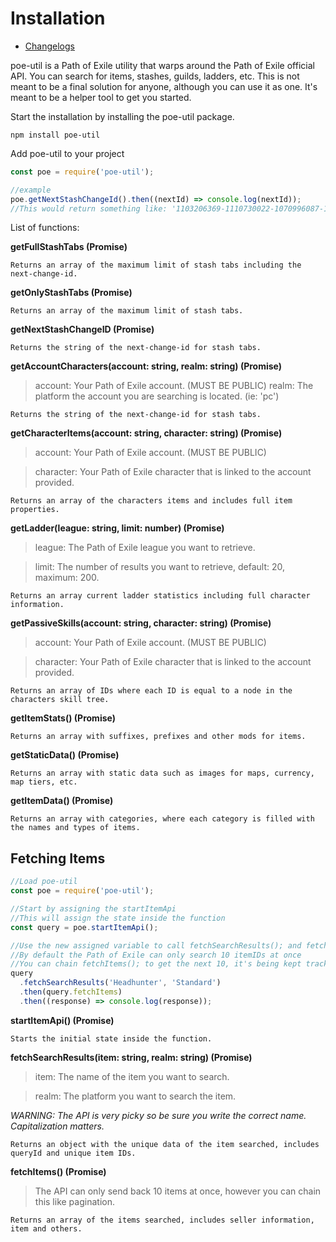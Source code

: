 # Installation

- [Changelogs](https://github.com/smallobject/poe-util/blob/main/CHANGELOG.md)

poe-util is a Path of Exile utility that warps around the Path of Exile official API. You can search for items, stashes, guilds, ladders, etc. This is not meant to be a final solution for anyone, although you can use it as one. It's meant to be a helper tool to get you started.

Start the installation by installing the poe-util package.

```
npm install poe-util
```

Add poe-util to your project

```js
const poe = require('poe-util');

//example
poe.getNextStashChangeId().then((nextId) => console.log(nextId));
//This would return something like: '1103206369-1110730022-1070996087-1200613805-1152047365'
```

List of functions:

**getFullStashTabs (Promise)**

```
Returns an array of the maximum limit of stash tabs including the next-change-id.
```

**getOnlyStashTabs (Promise)**

```
Returns an array of the maximum limit of stash tabs.
```

**getNextStashChangeID (Promise)**

```
Returns the string of the next-change-id for stash tabs.
```

**getAccountCharacters(account: string, realm: string) (Promise)**

> account: Your Path of Exile account. (MUST BE PUBLIC)
> realm: The platform the account you are searching is located. (ie: 'pc')

```
Returns the string of the next-change-id for stash tabs.
```

**getCharacterItems(account: string, character: string) (Promise)**

> account: Your Path of Exile account. (MUST BE PUBLIC)

> character: Your Path of Exile character that is linked to the account provided.

```
Returns an array of the characters items and includes full item properties.
```

**getLadder(league: string, limit: number) (Promise)**

> league: The Path of Exile league you want to retrieve.

> limit: The number of results you want to retrieve, default: 20, maximum: 200.

```
Returns an array current ladder statistics including full character information.
```

**getPassiveSkills(account: string, character: string) (Promise)**

> account: Your Path of Exile account. (MUST BE PUBLIC)

> character: Your Path of Exile character that is linked to the account provided.

```
Returns an array of IDs where each ID is equal to a node in the characters skill tree.
```

**getItemStats() (Promise)**

```
Returns an array with suffixes, prefixes and other mods for items.
```

**getStaticData() (Promise)**

```
Returns an array with static data such as images for maps, currency, map tiers, etc.
```

**getItemData() (Promise)**

```
Returns an array with categories, where each category is filled with the names and types of items.
```

## Fetching Items

```js
//Load poe-util
const poe = require('poe-util');

//Start by assigning the startItemApi
//This will assign the state inside the function
const query = poe.startItemApi();

//Use the new assigned variable to call fetchSearchResults(); and fetchItems();
//By default the Path of Exile can only search 10 itemIDs at once
//You can chain fetchItems(); to get the next 10, it's being kept track of in the state
query
  .fetchSearchResults('Headhunter', 'Standard')
  .then(query.fetchItems)
  .then((response) => console.log(response));
```

**startItemApi() (Promise)**

```
Starts the initial state inside the function.
```

**fetchSearchResults(item: string, realm: string) (Promise)**

> item: The name of the item you want to search.

> realm: The platform you want to search the item.

_WARNING: The API is very picky so be sure you write the correct name. Capitalization matters._

```
Returns an object with the unique data of the item searched, includes queryId and unique item IDs.
```

**fetchItems() (Promise)**

> The API can only send back 10 items at once, however you can chain this like pagination.

```
Returns an array of the items searched, includes seller information, item and others.
```
